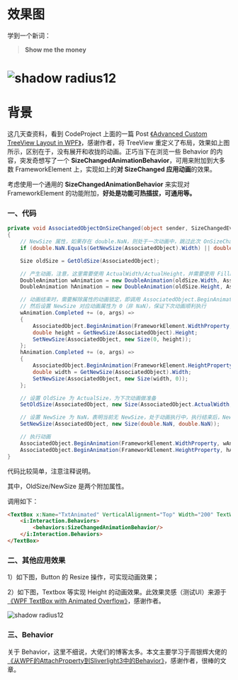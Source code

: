 # 效果图

学到一个新词：

> **Show me the money**

# ![shadow radius12](https://cdn.jsdelivr.net/gh/liwuqingxin/nlnet-blogs@main/src/2020/imgs/0002.gif)

# 背景

这几天查资料，看到 CodeProject 上面的一篇 Post [《Advanced Custom TreeView Layout in WPF》](https://www.codeproject.com/Articles/17379/Advanced-Custom-TreeView-Layout-in-WPF)，感谢作者，将 TreeView 重定义了布局，效果如上图所示，区别在于，没有展开和收拢的动画。正巧当下在浏览一些 Behavior 的内容，突发奇想写了一个 **SizeChangedAnimationBehavior**，可用来附加到大多数 FrameworkElement 上，实现如上的**对 SizeChanged 应用动画**的效果。

考虑使用一个通用的 **SizeChangedAnimationBehavior** 来实现对 FrameworkElement 的功能附加，**好处是功能可热插拔，可通用等。**

### 一、代码

```cs
private void AssociatedObjectOnSizeChanged(object sender, SizeChangedEventArgs sizeChangedEventArgs)
{
	// NewSize 属性，如果存在 double.NaN，则处于一次动画中，跳过此次 OnSizeChanged 处理
	if (double.NaN.Equals(GetNewSize(AssociatedObject).Width) || double.NaN.Equals(GetNewSize(AssociatedObject).Height)) return;

	Size oldSize = GetOldSize(AssociatedObject);

	// 产生动画，注意，这里需要使用 ActualWidth/ActualHeight，并需要使用 FillBehavior.HoldEnd。这里的 Duration 可以扩展为一个附加属性，提高灵活性
	DoubleAnimation wAnimation = new DoubleAnimation(oldSize.Width, AssociatedObject.ActualWidth, new Duration(TimeSpan.FromMilliseconds(150)), FillBehavior.HoldEnd);
	DoubleAnimation hAnimation = new DoubleAnimation(oldSize.Height, AssociatedObject.ActualHeight, new Duration(TimeSpan.FromMilliseconds(150)), FillBehavior.HoldEnd);

	// 动画结束时，需要解除属性的动画锁定，即调用 AssociatedObject.BeginAnimation(FrameworkElement.WidthProperty, null);
	// 然后设置 NewSize 对应动画属性为 0（非 NaN），保证下次动画顺利执行
	wAnimation.Completed += (o, args) =>
	{
		AssociatedObject.BeginAnimation(FrameworkElement.WidthProperty, null);
		double height = GetNewSize(AssociatedObject).Height;
		SetNewSize(AssociatedObject, new Size(0, height));
	};
	hAnimation.Completed += (o, args) =>
	{
		AssociatedObject.BeginAnimation(FrameworkElement.HeightProperty, null);
		double width = GetNewSize(AssociatedObject).Width;
		SetNewSize(AssociatedObject, new Size(width, 0));
	};

	// 设置 OldSize 为 ActualSize，为下次动画做准备
	SetOldSize(AssociatedObject, new Size(AssociatedObject.ActualWidth, AssociatedObject.ActualHeight));

	// 设置 NewSize 为 NaN，表明当前无 NewSize，处于动画执行中，执行结束后，NewSize 将恢复为 0
	SetNewSize(AssociatedObject, new Size(double.NaN, double.NaN));

	// 执行动画
	AssociatedObject.BeginAnimation(FrameworkElement.WidthProperty, wAnimation);
	AssociatedObject.BeginAnimation(FrameworkElement.HeightProperty, hAnimation);
}
```

代码比较简单，注意注释说明。

其中，OldSize/NewSize 是两个附加属性。

调用如下：

```html
<TextBox x:Name="TxtAnimated" VerticalAlignment="Top" Width="200" TextWrapping="Wrap" Margin="213,12,0,-27" HorizontalAlignment="Left" Grid.Row="2">
	<i:Interaction.Behaviors>
		<behaviors:SizeChangedAnimationBehavior/>
	</i:Interaction.Behaviors>
</TextBox>
```

### 二、其他应用效果

1）如下图，Button 的 Resize 操作，可实现动画效果；

2）如下图，Textbox 等实现 Height 的动画效果。此效果灵感（测试UI）来源于 [《WPF TextBox with Animated Overflow》](https://www.codeproject.com/tips/1111076/wpf-textbox-with-animated-overflow)，感谢作者。

![shadow radius12](https://cdn.jsdelivr.net/gh/liwuqingxin/nlnet-blogs@main/src/2020/imgs/0003.gif)

### 三、Behavior

关于 Behavior，这里不细说，大佬们的博客太多。本文主要学习于周银辉大佬的 [《从WPF的AttachProperty到Sliverlight3中的Behavior》](http://www.cnblogs.com/zhouyinhui/archive/2010/02/25/1673342.html)，感谢作者，很棒的文章。
